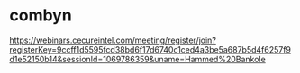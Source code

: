 # combyn
https://webinars.cecureintel.com/meeting/register/join?registerKey=9ccff1d5595fcd38bd6f17d6740c1ced4a3be5a687b5d4f6257f9d1e52150b14&sessionId=1069786359&uname=Hammed%20Bankole